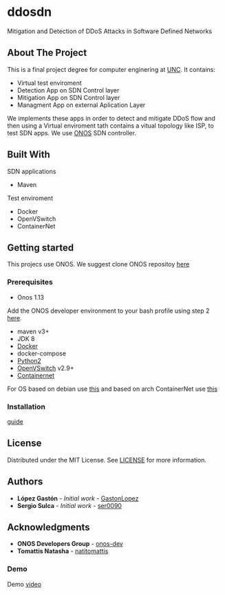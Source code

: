 # ddosdn
Mitigation and Detection of DDoS Attacks in Software Defined Networks

<!-- ABOUT THE PROJECT -->
## About The Project
This is a final project degree for computer enginering at
[UNC](https://www.unc.edu.ar/english/). It contains:
 
 * Virtual test enviroment
 * Detection App on SDN Control layer
 * Mitigation App on SDN Control layer
 * Managment App on external Aplication Layer

We implements these apps in order to detect and mitigate DDoS flow and then
using a Virtual enviroment tath contains a vitual topology like ISP, to test SDN
apps. We use [ONOS](https://onosproject.org/) SDN controller. 

## Built With
SDN applications
 * Maven
 
 Test enviroment
 * Docker
 * OpenVSwitch
 * ContainerNet

## Getting started
 This projecs use ONOS. We suggest clone ONOS repositoy
 [here](https://github.com/opennetworkinglab/onos)
 
### Prerequisites
 * Onos 1.13
 
Add the ONOS developer environment to your bash profile using step 2
[here](https://github.com/opennetworkinglab/onos#build-onos-from-source).

 * maven v3+
 * JDK 8
 * [Docker](https://www.docker.com/)
 * docker-compose
 * [Python2](https://www.python.org/downloads/release/python-272/)
 * [OpenVSwitch](https://www.openvswitch.org/) v2.9+
 * [Containernet](https://github.com/containernet/containernet)

 For OS based on debian use [this](https://github.com/containernet/containernet)
 and based on arch ContainerNet use
 [this](https://aur.archlinux.org/packages/containernet-git/)
 
### Installation
 [guide](./docs/install.md)

## License
Distributed under the MIT License. See [LICENSE](LICENSE) for more information.

## Authors

* **López Gastón** - *Initial work* - [GastonLopez](https://github.com//GastonLopez)
* **Sergio Sulca** - *Initial work* - [ser0090](https://github.com/ser0090)

## Acknowledgments

* **ONOS Developers Group** - [onos-dev](https://groups.google.com/a/onosproject.org/forum/#!forum/onos-dev)
* **Tomattis Natasha** - [natitomattis](https://github.com/natitomattis)

### Demo
Demo [video](https://youtu.be/oPERE8d_F40)
